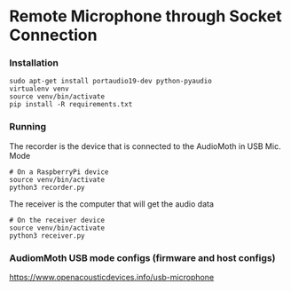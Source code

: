 # Remote Microphone through Socket Connection

### Installation
```
sudo apt-get install portaudio19-dev python-pyaudio
virtualenv venv
source venv/bin/activate
pip install -R requirements.txt
```

### Running

The recorder is the device that is connected to the AudioMoth in USB Mic. Mode

```
# On a RaspberryPi device
source venv/bin/activate
python3 recorder.py
```

The receiver is the computer that will get the audio data
```
# On the receiver device
source venv/bin/activate
python3 receiver.py
```

### AudiomMoth USB mode configs (firmware and host configs)

https://www.openacousticdevices.info/usb-microphone
